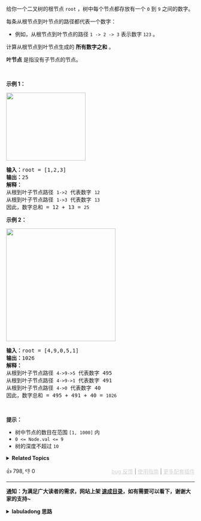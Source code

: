 给你一个二叉树的根节点 <code>root</code> ，树中每个节点都存放有一个 <code>0</code> 到 <code>9</code> 之间的数字。

<div class="original__bRMd"> 
 <div> 
  <p>每条从根节点到叶节点的路径都代表一个数字：</p> 
 </div>
</div>

<ul> 
 <li>例如，从根节点到叶节点的路径 <code>1 -&gt; 2 -&gt; 3</code> 表示数字 <code>123</code> 。</li> 
</ul>

<p>计算从根节点到叶节点生成的 <strong>所有数字之和</strong> 。</p>

<p><strong>叶节点</strong> 是指没有子节点的节点。</p>

<p>&nbsp;</p>

<p><strong>示例 1：</strong></p> 
<img alt="" src="https://assets.leetcode.com/uploads/2021/02/19/num1tree.jpg" style="width: 212px; height: 182px;" /> 
<pre>
<strong>输入：</strong>root = [1,2,3]
<strong>输出：</strong>25
<strong>解释：</strong>
从根到叶子节点路径 <span><code>1-&gt;2</code></span> 代表数字 <span><code>12</code></span>
从根到叶子节点路径 <span><code>1-&gt;3</code></span> 代表数字 <span><code>13</code></span>
因此，数字总和 = 12 + 13 = <span><code>25</code></span></pre>

<p><strong>示例 2：</strong></p> 
<img alt="" src="https://assets.leetcode.com/uploads/2021/02/19/num2tree.jpg" style="width: 292px; height: 302px;" /> 
<pre>
<strong>输入：</strong>root = [4,9,0,5,1]
<strong>输出：</strong>1026
<strong>解释：</strong>
从根到叶子节点路径 <span><code>4-&gt;9-&gt;5</code></span> 代表数字 495
从根到叶子节点路径 <span><code>4-&gt;9-&gt;1</code></span> 代表数字 491
从根到叶子节点路径 <span><code>4-&gt;0</code></span> 代表数字 40
因此，数字总和 = 495 + 491 + 40 = <span><code>1026</code></span>
</pre>

<p>&nbsp;</p>

<p><strong>提示：</strong></p>

<ul> 
 <li>树中节点的数目在范围 <code>[1, 1000]</code> 内</li> 
 <li><code>0 &lt;= Node.val &lt;= 9</code></li> 
 <li>树的深度不超过 <code>10</code></li> 
</ul>

<details><summary><strong>Related Topics</strong></summary>树 | 深度优先搜索 | 二叉树</details><br>

<div>👍 798, 👎 0<span style='float: right;'><span style='color: gray;'><a href='https://github.com/labuladong/fucking-algorithm/issues' target='_blank' style='color: lightgray;text-decoration: underline;'>bug 反馈</a> | <a href='https://labuladong.online/algo/fname.html?fname=jb插件简介' target='_blank' style='color: lightgray;text-decoration: underline;'>使用指南</a> | <a href='https://labuladong.online/algo/' target='_blank' style='color: lightgray;text-decoration: underline;'>更多配套插件</a></span></span></div>

<div id="labuladong"><hr>

**通知：为满足广大读者的需求，网站上架 [速成目录](https://labuladong.online/algo/intro/quick-learning-plan/)，如有需要可以看下，谢谢大家的支持~**

<details><summary><strong>labuladong 思路</strong></summary>

<!-- vip -->
<!-- i_63956417e4b02685a425cc0d -->

本题思路为 labuladong 网站会员专属，请 [点击这里](https://labuladong.online/algo/intro/site-vip/) 购买会员并「按照各个插件的解锁方法手动刷新数据」。

若之前已经购买会员并成功解锁插件，现在却突然出现这个问题，是因为添加了新的题解数据。请尝试重新手动刷新插件数据。进入 [会员购买页](https://labuladong.online/algo/intro/site-vip/) 向下翻即可查看各个插件刷新数据的方法。

若依然无法解决问题，可以在按照 [bug 反馈页面](https://labuladong.online/algo/intro/bug-report/) 的提示像我反馈问题，如是 bug 我会立即修复。</details>
</div>

